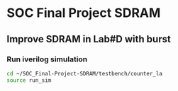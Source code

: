 # SOC Final Project SDRAM
## Improve SDRAM in Lab#D with burst 
### Run iverilog simulation
```sh
cd ~/SOC_Final-Project-SDRAM/testbench/counter_la
source run_sim
```
